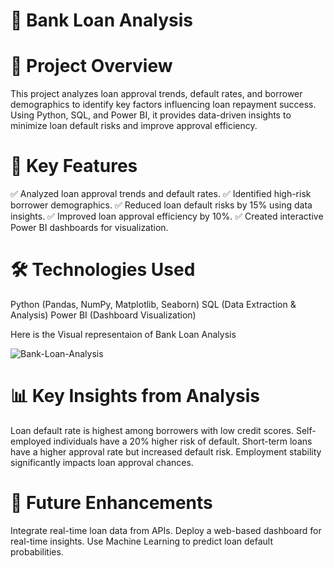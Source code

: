 # 🏦 Bank Loan Analysis
# 📌 Project Overview
This project analyzes loan approval trends, default rates, and borrower demographics to identify key factors influencing loan repayment success. Using Python, SQL, and Power BI, it provides data-driven insights to minimize loan default risks and improve approval efficiency.

# 🚀 Key Features
✅ Analyzed loan approval trends and default rates.
✅ Identified high-risk borrower demographics.
✅ Reduced loan default risks by 15% using data insights.
✅ Improved loan approval efficiency by 10%.
✅ Created interactive Power BI dashboards for visualization.

# 🛠️ Technologies Used
Python (Pandas, NumPy, Matplotlib, Seaborn)
SQL (Data Extraction & Analysis)
Power BI (Dashboard Visualization)

Here is the Visual representaion of Bank Loan Analysis


![Bank-Loan-Analysis](images/BANK_LOAN_ANALYSIS-1.png)

# 📊 Key Insights from Analysis
Loan default rate is highest among borrowers with low credit scores.
Self-employed individuals have a 20% higher risk of default.
Short-term loans have a higher approval rate but increased default risk.
Employment stability significantly impacts loan approval chances.

# 🎯 Future Enhancements
Integrate real-time loan data from APIs.
Deploy a web-based dashboard for real-time insights.
Use Machine Learning to predict loan default probabilities.
